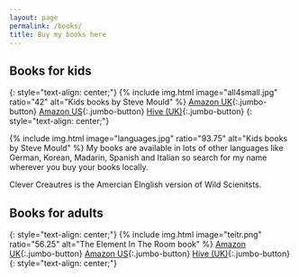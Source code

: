 ```yaml
---
layout: page
permalink: /books/
title: Buy my books here
---
```

## Books for kids
{: style="text-align: center;"}
{% include img.html image="all4small.jpg" ratio="42" alt="Kids books by Steve Mould" %}
[Amazon UK](https://amzn.to/2E13qwu){:.jumbo-button} [Amazon US](https://amzn.to/2NlMbKB){:.jumbo-button}
[Hive (UK)](https://www.hive.co.uk/Search/Childrens?Author=Steve+Mould&fq=-121488){:.jumbo-button}
{: style="text-align: center;"}

{% include img.html image="languages.jpg" ratio="93.75" alt="Kids books by Steve Mould" %}
My books are available in lots of other languages like German, Korean, Madarin, Spanish and Italian so search for my name wherever you buy your books locally.

Clever Creautres is the Amercian Elnglish version of Wild Scienitsts.
## Books for adults
{: style="text-align: center;"}
{% include img.html image="teitr.png" ratio="56.25" alt="The Element In The Room book" %}
[Amazon UK](https://amzn.to/2E13qwu){:.jumbo-button} [Amazon US](https://amzn.to/2NlMbKB){:.jumbo-button}
[Hive (UK)](https://www.hive.co.uk/Search/Humour?Author=Steve+Mould&fq=-122257){:.jumbo-button}
{: style="text-align: center;"}
